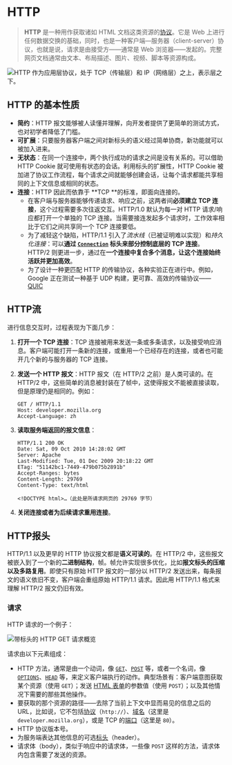 # HTTP

> **HTTP** 是一种用作获取诸如 HTML 文档这类资源的[协议](https://developer.mozilla.org/zh-CN/docs/Glossary/Protocol)。它是 Web 上进行任何数据交换的基础，同时，也是一种客户端—服务器（client-server）协议，也就是说，请求是由接受方——通常是 Web 浏览器——发起的。完整网页文档通常由文本、布局描述、图片、视频、脚本等资源构成。

![HTTP 作为应用层协议，处于 TCP（传输层）和 IP（网络层）之上，表示层之下。](https://mdn.github.io/shared-assets./images/diagrams/http/overview/http-layers.svg)



## HTTP 的基本性质

- **简约**：HTTP 报文能够被人读懂并理解，向开发者提供了更简单的测试方式，也对初学者降低了门槛。
- **可扩展**：只要服务器客户端之间对新标头的语义经过简单协商，新功能就可以被加入进来。
- **无状态**：在同一个连接中，两个执行成功的请求之间是没有关系的。可以借助 HTTP Cookie 就可使用有状态的会话。利用标头的扩展性，HTTP Cookie 被加进了协议工作流程，每个请求之间就能够创建会话，让每个请求都能共享相同的上下文信息或相同的状态。
- **连接**：HTTP 因此而依靠于 **TCP **的标准，即面向连接的。
  - 在客户端与服务器能够传递请求、响应之前，这两者间**必须建立 TCP 连接**，这个过程需要多次往返交互。HTTP/1.0 默认为每一对 HTTP 请求/响应都打开一个单独的 TCP 连接。当需要接连发起多个请求时，工作效率相比于它们之间共享同一个 TCP 连接要低。
  - 为了减轻这个缺陷，HTTP/1.1 引入了*流水线*（已被证明难以实现）和*持久化连接*：可以**通过 [`Connection`](https://developer.mozilla.org/zh-CN/docs/Web/HTTP/Reference/Headers/Connection) 标头来部分控制底层的 TCP 连接**。HTTP/2 则更进一步，通过在**一个连接中复合多个消息，让这个连接始终活跃并更加高效**。
  - 为了设计一种更匹配 HTTP 的传输协议，各种实验正在进行中。例如，Google 正在测试一种基于 UDP 构建，更可靠、高效的传输协议——[QUIC](https://zh.wikipedia.org/wiki/QUIC)

## HTTP流

进行信息交互时，过程表现为下面几步：

1. **打开一个 TCP 连接**：TCP 连接被用来发送一条或多条请求，以及接受响应消息。客户端可能打开一条新的连接，或重用一个已经存在的连接，或者也可能开几个新的与服务器的 TCP 连接。

2. **发送一个 HTTP 报文**：HTTP 报文（在 HTTP/2 之前）是人类可读的。在 HTTP/2 中，这些简单的消息被封装在了帧中，这使得报文不能被直接读取，但是原理仍是相同的。例如：

   ```http
   GET / HTTP/1.1
   Host: developer.mozilla.org
   Accept-Language: zh
   ```

3. **读取服务端返回的报文信息**：

   ```http
   HTTP/1.1 200 OK
   Date: Sat, 09 Oct 2010 14:28:02 GMT
   Server: Apache
   Last-Modified: Tue, 01 Dec 2009 20:18:22 GMT
   ETag: "51142bc1-7449-479b075b2891b"
   Accept-Ranges: bytes
   Content-Length: 29769
   Content-Type: text/html
   
   <!DOCTYPE html>…（此处是所请求网页的 29769 字节）
   ```

4. **关闭连接或者为后续请求重用连接**。

## HTTP报头

HTTP/1.1 以及更早的 HTTP 协议报文都是**语义可读的**。在 HTTP/2 中，这些报文被嵌入到了一个新的**二进制结构**，帧。帧允许实现很多优化，比如**报文标头的压缩以及多路复用**。即使只有原始 HTTP 报文的一部分以 HTTP/2 发送出来，每条报文的语义依旧不变，客户端会重组原始 HTTP/1.1 请求。因此用 HTTP/1.1 格式来理解 HTTP/2 报文仍旧有效。

### 请求

HTTP 请求的一个例子：

![带标头的 HTTP GET 请求概览](https://mdn.github.io/shared-assets./images/diagrams/http/overview/http-request.svg)

请求由以下元素组成：

- HTTP 方法，通常是由一个动词，像 [`GET`](https://developer.mozilla.org/zh-CN/docs/Web/HTTP/Reference/Methods/GET)、[`POST`](https://developer.mozilla.org/zh-CN/docs/Web/HTTP/Reference/Methods/POST) 等，或者一个名词，像 [`OPTIONS`](https://developer.mozilla.org/zh-CN/docs/Web/HTTP/Reference/Methods/OPTIONS)、[`HEAD`](https://developer.mozilla.org/zh-CN/docs/Web/HTTP/Reference/Methods/HEAD) 等，来定义客户端执行的动作。典型场景有：客户端意图获取某个资源（使用 `GET`）；发送 [HTML 表单](https://developer.mozilla.org/zh-CN/docs/Learn_web_development/Extensions/Forms)的参数值（使用 `POST`）；以及其他情况下需要的那些其他操作。
- 要获取的那个资源的路径——去除了当前上下文中显而易见的信息之后的 URL，比如说，它不包括[协议](https://developer.mozilla.org/zh-CN/docs/Glossary/Protocol)（`http://`）、[域名](https://developer.mozilla.org/zh-CN/docs/Glossary/Domain)（这里是 `developer.mozilla.org`），或是 TCP 的[端口](https://developer.mozilla.org/zh-CN/docs/Glossary/Port)（这里是 `80`）。
- HTTP 协议版本号。
- 为服务端表达其他信息的可选[标头](https://developer.mozilla.org/zh-CN/docs/Web/HTTP/Reference/Headers)（header）。
- 请求体（body），类似于响应中的请求体，一些像 `POST` 这样的方法，请求体内包含需要了发送的资源。
